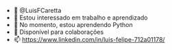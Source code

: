 - 👋 @LuisFCaretta
- 👀 Estou interessado em trabalho e aprendizado
- 🌱 No momento, estou aprendendo Python
- 💞️ Disponível para colaborações
- 📫 https://www.linkedin.com/in/luis-felipe-712a01178/

<!---
LuisFCaretta/LuisFCaretta is a ✨ special ✨ repository because its `README.md` (this file) appears on your GitHub profile.
You can click the Preview link to take a look at your changes.
--->

